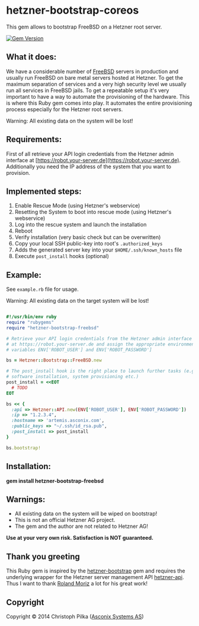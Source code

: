 # hetzner-bootstrap-coreos

This gem allows to bootstrap FreeBSD on a Hetzner root server.

[![Gem Version](https://badge.fury.io/rb/hetzner-bootstrap-coreos.png)](http://badge.fury.io/rb/hetzner-bootstrap-coreos)

## What it does:

We have a considerable number of [FreeBSD](http://www.freebsd.org) servers in production and usually run FreeBSD on bare metal servers hosted at Hetzner. To get the maximum separation of services and a very high security level we usually run all services in FreeBSD jails. To get a repeatable setup it's very important to have a way to automate the provisioning of the hardware. This is where this Ruby gem comes into play. It automates the entire provisioning process especially for the Hetzner root servers.

Warning: All existing data on the system will be lost!

## Requirements:

First of all retrieve your API login credentials from the Hetzner admin interface at [https://robot.your-server.de](https://robot.your-server.de). Additionally you need the IP address of the system that you want to provision.

## Implemented steps:

1. Enable Rescue Mode (using Hetzner's webservice)
2. Resetting the System to boot into rescue mode (using Hetzner's webservice)
3. Log into the rescue system and launch the installation
4. Reboot
5. Verify installation (very basic check but can be overwritten)
6. Copy your local SSH public-key into root's `.authorized_keys`
7. Adds the generated server key into your `$HOME/.ssh/known_hosts` file
8. Execute `post_install` hooks (optional)

## Example:

See `example.rb` file for usage.

Warning: All existing data on the target system will be lost!

```ruby

#!/usr/bin/env ruby
require "rubygems"
require "hetzner-bootstrap-freebsd"

# Retrieve your API login credentials from the Hetzner admin interface
# at https://robot.your-server.de and assign the appropriate environment
# variables ENV['ROBOT_USER'] and ENV['ROBOT_PASSWORD']

bs = Hetzner::Bootstrap::FreeBSD.new

# The post_install hook is the right place to launch further tasks (e.g.
# software installation, system provisioning etc.)
post_install = <<EOT
  # TODO
EOT

bs << {
  :api => Hetzner::API.new(ENV['ROBOT_USER'], ENV['ROBOT_PASSWORD'])
  :ip => "1.2.3.4",
  :hostname => 'artemis.asconix.com',
  :public_keys => "~/.ssh/id_rsa.pub",
  :post_install => post_install
}

bs.bootstrap!

```

Installation:
-------------

**gem install hetzner-bootstrap-freebsd**

Warnings:
---------

* All existing data on the system will be wiped on bootstrap!
* This is not an official Hetzner AG project.
* The gem and the author are not related to Hetzner AG!

**Use at your very own risk. Satisfaction is NOT guaranteed.**

## Thank you greeting

This Ruby gem is inspired by the [hetzner-bootstrap](https://github.com/rmoriz/hetzner-bootstrap) gem and requires the underlying wrapper for the Hetzner server management API [hetzner-api](https://github.com/rmoriz/hetzner-api). Thus I want to thank [Roland Moriz](https://roland.io/developer) a lot for his great work!

Copyright
---------

Copyright © 2014 Christoph Pilka ([Asconix Systems AS](https://www.asconix.com))
